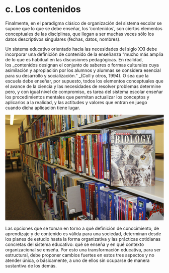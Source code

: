 # c. Los contenidos

Finalmente, en el paradigma clásico de organización del sistema escolar se supone que lo que se debe enseñar, los ‘contenidos’, son ciertos elementos conceptuales de las disciplinas, que llegan a ser muchas veces sólo los datos descriptivos singulares (fechas, datos, nombres).

Un sistema educativo orientado hacia las necesidades del siglo XXI debe incorporar una definición de contenido de la enseñanza “mucho más amplia de lo que es habitual en las discusiones pedagógicas. En realidad, los _contenidos designan el conjunto de saberes o formas culturales cuya asimilación y apropiación por los alumnos y alumnas se considera esencial para su desarrollo y socialización.” _(Coll y otros, 1994). O sea que la escuela debe enseñar, por supuesto, todos los elementos conceptuales que el avance de la ciencia y las necesidades de resolver problemas determine pero, y con igual nivel de compromiso, es tarea del sistema escolar enseñar los procedimientos mentales que permitan actualizar los conceptos y aplicarlos a la realidad, y las actitudes y valores que entran en juego cuando dicha aplicación tiene lugar.


[![Los contenidos. Licencia de Creative Commons 40.by](img/Los_contenidos.jpg "Los contenidos")](https://goo.gl/fTdQO7)


Las opciones que se toman en torno a qué definición de conocimiento, de aprendizaje y de contenido es válida para una sociedad, determinan desde los planes de estudio hasta la forma organizativa y las prácticas cotidianas concretas del sistema educativo: qué se enseña y en qué contexto organizacional se enseña. Por esto una transformación educativa, para ser estructural, debe proponer cambios fuertes en estos tres aspectos y no atender única, o básicamente, a uno de ellos sin ocuparse de manera sustantiva de los demás.

